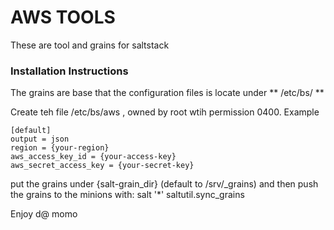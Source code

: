 # AWS TOOLS

These are tool and grains for saltstack 


### Installation Instructions

The grains are base that the configuration files is locate
under ** /etc/bs/ **

Create teh file /etc/bs/aws , owned by root wtih
permission 0400. Example

```
[default]
output = json
region = {your-region}
aws_access_key_id = {your-access-key}
aws_secret_access_key = {your-secret-key}

```

put the grains under {salt-grain_dir} (default to /srv/_grains)
and then push the grains to the minions with: salt '*' saltutil.sync_grains




Enjoy
d@ momo
